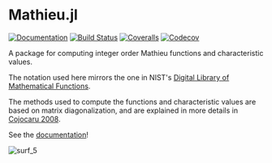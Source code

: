 # Mathieu.jl

[![Documentation ](https://img.shields.io/badge/docs-latest-blue.svg)](https://jebej.github.io/Mathieu.jl/dev)
[![Build Status ](https://travis-ci.org/jebej/Mathieu.jl.svg?branch=master)](https://travis-ci.org/jebej/Mathieu.jl)
[![Coveralls](https://coveralls.io/repos/github/jebej/Mathieu.jl/badge.svg?branch=master)](https://coveralls.io/github/jebej/Mathieu.jl?branch=master)
[![Codecov](https://codecov.io/gh/jebej/Mathieu.jl/branch/master/graph/badge.svg)](https://codecov.io/gh/jebej/Mathieu.jl)

A package for computing integer order Mathieu functions and characteristic values.

The notation used here mirrors the one in NIST's [Digital Library of Mathematical Functions](https://dlmf.nist.gov/28).

The methods used to compute the functions and characteristic values are based on matrix diagonalization, and are explained in more details in [Cojocaru 2008](https://arxiv.org/abs/0811.1970).

See the [documentation](https://jebej.github.io/Mathieu.jl/dev)!

![surf_5](https://jebej.github.io/Mathieu.jl/dev/examples/img/surf_5.svg)
